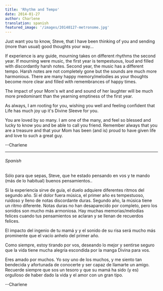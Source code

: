 ```yaml
---
title: 'Rhythm and Tempo'
date: 2014-01-27
author: Charlene
translation: spanish
featured_image: '/images/20140127-metronome.jpg'
---
```


Just want you to know, Steve, that I have been thinking of you and sending (more than usual) good thoughts your way...

If experience is any guide, mourning takes on different rhythms the second year. If mourning were music, the first year is tempestuous, loud and filled with discordantly harsh notes. Second year, the music has a different tempo. Harsh notes are not completely gone but the sounds are much more harmonious. There are many happy memory/melodies as your thoughts become more clear and filled with remembrances of happy times.

The impact of your Mom's wit and and sound of her laughter will be much more predominant than the yearning emptiness of the first year.

As always, I am rooting for you, wishing you well and feeling confident that Life has much joy up it's Divine Sleeve for you.

You are loved by so many. I am one of the many, and feel so blessed and lucky to know you and be able to call you friend. Remember always that you are a treasure and that your Mom has been (and is) proud to have given life and love to such a great guy.

--Charlene

---

###### Spanish

Sólo para que sepas, Steve, que he estado pensando en vos y te mando (más de lo habitual) buenos pensamientos..

Si la experiencia sirve de guía, el duelo adquiere diferentes ritmos del segundo año. Si el dolor fuera música, el primer año es tempestuoso, ruidoso y lleno de notas discordante duras. Segundo año, la música tiene un ritmo diferente. Notas duras no han desaparecido por completo, pero los sonidos son mucho más armoniosa. Hay muchas memorias/melodías felices cuando tus pensamientos se aclaran y se llenan de recuerdos felices.

El impacto del ingenio de tu mamá y y el sonido de su risa será mucho más prominente que el vacío anhelo del primer año.

Como siempre, estoy tirando por vos, deseando lo mejor y sentirse seguro que la vida tiene mucha alegría escondida por la manga Divina para vos.

Eres amado por muchos. Yo soy uno de los muchos, y me siento tan bendecida y afortunada de conocerte y ser capaz de llamarte un amigo. Recuerde siempre que sos un tesoro y que su mamá ha sido (y es) orgulloso de haber dado la vida y el amor con un gran tipo.

--Charlene